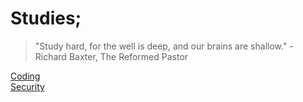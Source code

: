 # Studies;

>"Study hard, for the well is deep, and our brains are shallow." - Richard Baxter, The Reformed Pastor

[Coding](./coding.md) <br />
[Security](./security.md) <br />
